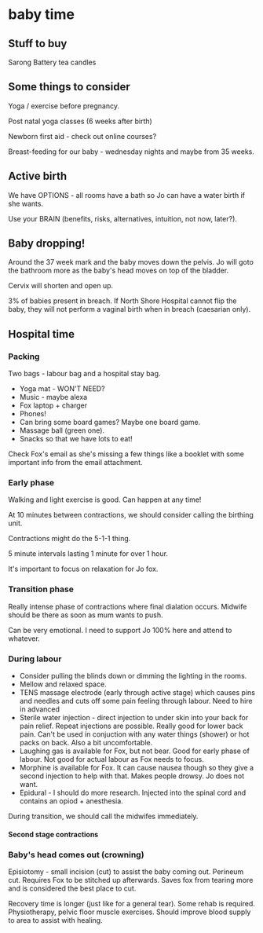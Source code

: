 # baby time

## Stuff to buy

Sarong
Battery tea candles

## Some things to consider

Yoga / exercise before pregnancy.

Post natal yoga classes (6 weeks after birth)

Newborn first aid - check out online courses?

Breast-feeding for our baby - wednesday nights and maybe from 35 weeks.

## Active birth

We have OPTIONS - all rooms have a bath so Jo can have a water birth if she wants.

Use your BRAIN (benefits, risks, alternatives, intuition, not now, later?).

## Baby dropping!

Around the 37 week mark and the baby moves down the pelvis. Jo will goto
the bathroom more as the baby's head moves on top of the bladder.

Cervix will shorten and open up.

3% of babies present in breach. If North Shore Hospital cannot flip the baby,
they will not perform a vaginal birth when in breach (caesarian only).

## Hospital time

### Packing

Two bags - labour bag and a hospital stay bag.

* Yoga mat - WON'T NEED?
* Music - maybe alexa
* Fox laptop + charger
* Phones!
* Can bring some board games? Maybe one board game.
* Massage ball (green one).
* Snacks so that we have lots to eat!

Check Fox's email as she's missing a few things like a booklet with some important info from the email attachment.

### Early phase

Walking and light exercise is good. Can happen at any time!

At 10 minutes between contractions, we should consider calling the birthing
unit.

Contractions might do the 5-1-1 thing.

5 minute intervals lasting 1 minute for over 1 hour.

It's important to focus on relaxation for Jo fox.

### Transition phase

Really intense phase of contractions where final dialation occurs. Midwife
should be there as soon as mum wants to push.

Can be very emotional. I need to support Jo 100% here and attend to whatever.

### During labour

* Consider pulling the blinds down or dimming the lighting in the rooms.
* Mellow and relaxed space.
* TENS massage electrode (early through active stage) which causes pins and
needles and cuts off some pain feeling through labour. Need to hire in advanced
* Sterile water injection - direct injection to under skin into your back for
pain relief. Repeat injections are possible. Really good for lower back pain.
Can't be used in conjuction with any water things (shower) or hot packs on
back. Also a bit uncomfortable.
* Laughing gas is available for Fox, but not bear. Good for early phase of
labour. Not good for actual labour as Fox needs to focus.
* Morphine is available for Fox. It can cause nausea though so they give a
second injection to help with that. Makes people drowsy. Jo does not want.
* Epidural - I should do more research. Injected into the spinal cord and
contains an opiod + anesthesia.

During transition, we should call the midwifes immediately.

#### Second stage contractions


### Baby's head comes out (crowning)

Episiotomy - small incision (cut) to assist the baby coming out. Perineum cut.
Requires Fox to be stitched up afterwards. Saves fox from tearing more and is
considered the best place to cut.

Recovery time is longer (just like for a general tear). Some rehab is required.
Physiotherapy, pelvic floor muscle exercises. Should improve blood supply to
area to assist with healing.

